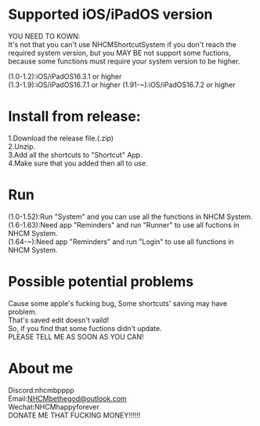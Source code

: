 # Supported iOS/iPadOS version  
YOU NEED TO KOWN:  
It's not that you can't use NHCMShortcutSystem if you don't reach the required system version, but you MAY BE not support some fuctions, because some functions must require your system version to be higher.  
  
(1.0-1.2):iOS/iPadOS16.3.1 or higher  
(1.3-1.9):iOS/iPadOS16.7.1 or higher
(1.91-~):iOS/iPadOS16.7.2 or higher  
# Install from release:
1.Download the release file.(.zip)  
2.Unzip.  
3.Add all the shortcuts to "Shortcut" App.  
4.Make sure that you added then all to use.  
# Run  
(1.0-1.52):Run "System" and you can use all the functions in NHCM System.  
(1.6-1.63):Need app "Reminders" and run "Runner" to use all fuctions in NHCM System.  
(1.64-~):Need app "Reminders" and run "Login" to use all functions in NHCM System.  
# Possible potential problems  
Cause some apple's fucking bug, Some shortcuts' saving may have problem.  
That's saved edit doesn't vaild!  
So, if you find that some fuctions didn't update.  
PLEASE TELL ME AS SOON AS YOU CAN!  
# About me  
Discord:nhcmbpppp  
Email:NHCMbethegod@outlook.com  
Wechat:NHCMhappyforever  
DONATE ME THAT FUCKING MONEY!!!!!!
